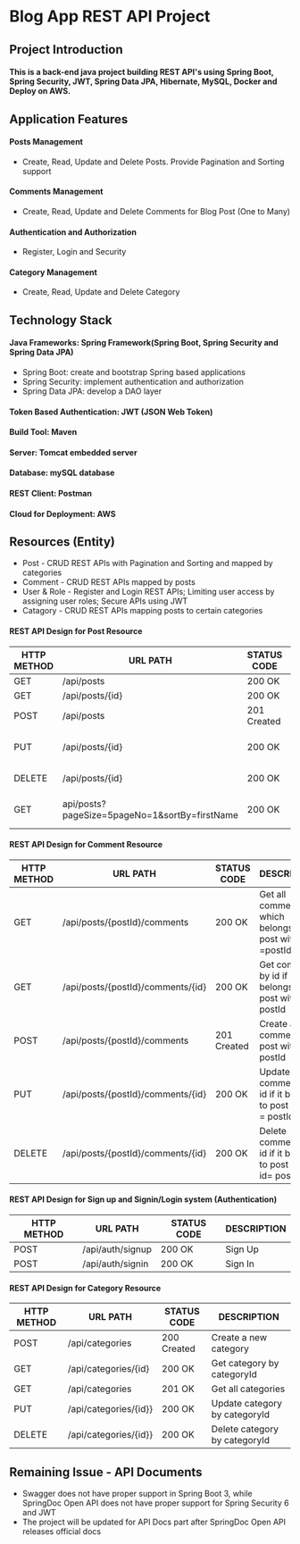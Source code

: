 # Blog App REST API Project

## Project Introduction

#### This is a back-end java project building REST API's using Spring Boot, Spring Security, JWT, Spring Data JPA, Hibernate, MySQL, Docker and Deploy on AWS.

## Application Features

#### Posts Management  
* Create, Read, Update and Delete Posts. Provide Pagination and Sorting support
#### Comments Management 
* Create, Read, Update and Delete Comments for Blog Post (One to Many)
#### Authentication and Authorization 
* Register, Login and Security
#### Category Management 
* Create, Read, Update and Delete Category

## Technology Stack

#### Java Frameworks: Spring Framework(Spring Boot, Spring Security and Spring Data JPA)
* Spring Boot: create and bootstrap Spring based applications
* Spring Security: implement authentication and authorization
* Spring Data JPA: develop a DAO layer
#### Token Based Authentication: JWT (JSON Web Token)
#### Build Tool: Maven
#### Server: Tomcat embedded server
#### Database: mySQL database
#### REST Client: Postman
#### Cloud for Deployment: AWS

## Resources (Entity)

* Post - CRUD REST APIs with Pagination and Sorting and mapped by categories
* Comment - CRUD REST APIs mapped by posts 
* User & Role - Register and Login REST APIs; Limiting user access by assigning user roles; Secure APIs using JWT
* Catagory - CRUD REST APIs mapping posts to certain categories

#### REST API Design for Post Resource

| HTTP METHOD | URL PATH                                      | STATUS CODE | DESCRIPTION                     |
|-------------|-----------------------------------------------|-------------|---------------------------------|
| GET         | /api/posts                                    | 200 OK      | Get all posts                   |
| GET         | /api/posts/{id}                               | 200 OK      | Get post by id                  |
| POST        | /api/posts                                    | 201 Created | Create a new post               |
| PUT         | /api/posts/{id}                               | 200 OK      | Updating existing posts with id |
| DELETE      | /api/posts/{id}                               | 200 OK      | Delete post by id               |
| GET         | api/posts?pageSize=5pageNo=1&sortBy=firstName | 200 OK      | Paginating and soring posts     |

#### REST API Design for Comment Resource

| HTTP METHOD | URL PATH                          | STATUS CODE | DESCRIPTION                                                 |
|-------------|-----------------------------------|-------------|-------------------------------------------------------------|
| GET         | /api/posts/{postId}/comments      | 200 OK      | Get all comments which belongs to post with id =postId      |
| GET         | /api/posts/{postId}/comments/{id} | 200 OK      | Get comment by id if it belongs to post with id = postId    |
| POST        | /api/posts/{postId}/comments      | 201 Created | Create a new comment for post with id = postId              |
| PUT         | /api/posts/{postId}/comments/{id} | 200 OK      | Update comment by id if it belongs to post with id = postId |
| DELETE      | /api/posts/{postId}/comments/{id} | 200 OK      | Delete comment by id if it belongs to post with id= postId  |

#### REST API Design for Sign up and Signin/Login system (Authentication)

| HTTP METHOD   | URL PATH         | STATUS CODE   | DESCRIPTION   |
|---------------|------------------|---------------|---------------|
| POST          | /api/auth/signup | 200 OK        | Sign Up       |
| POST          | /api/auth/signin | 200 OK        | Sign In       |

#### REST API Design for Category Resource

| HTTP METHOD | URL PATH               | STATUS CODE | DESCRIPTION                     |
|-------------|------------------------|-------------|---------------------------------|
| POST        | /api/categories        | 200 Created | Create a new category           |
| GET         | /api/categories/{id}   | 200 OK      | Get category by categoryId      |
| GET         | /api/categories        | 201 OK      | Get all categories              |
| PUT         | /api/categories/{id}}  | 200 OK      | Update category by categoryId   |
| DELETE      | /api/categories/{id}}  | 200 OK      | Delete category by categoryId   |


## Remaining Issue - API Documents
* Swagger does not have proper support in Spring Boot 3, while SpringDoc Open API does not have proper support for Spring Security 6 and JWT
* The project will be updated for API Docs part after SpringDoc Open API releases official docs






